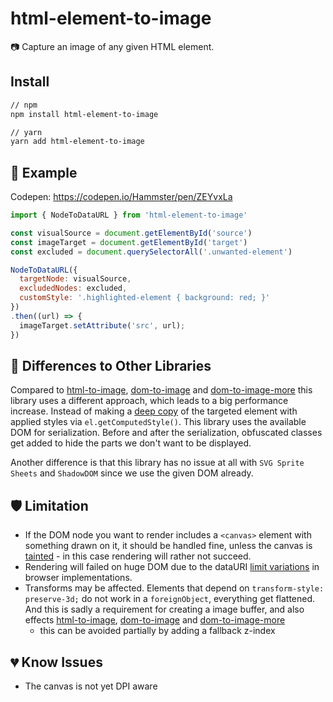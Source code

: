 # html-element-to-image
📷 Capture an image of any given HTML element.

## Install

```bash
// npm
npm install html-element-to-image

// yarn
yarn add html-element-to-image
```

## 📖 Example

Codepen: https://codepen.io/Hammster/pen/ZEYvxLa

```js
import { NodeToDataURL } from 'html-element-to-image'

const visualSource = document.getElementById('source')
const imageTarget = document.getElementById('target')
const excluded = document.querySelectorAll('.unwanted-element')

NodeToDataURL({
  targetNode: visualSource,
  excludedNodes: excluded,
  customStyle: '.highlighted-element { background: red; }'
})
.then((url) => {
  imageTarget.setAttribute('src', url);
})
```

## 🔬 Differences to Other Libraries

Compared to [html-to-image](https://github.com/bubkoo/html-to-image), [dom-to-image](https://github.com/tsayen/dom-to-image) and [dom-to-image-more](https://github.com/1904labs/dom-to-image-more) this library uses a different approach, which leads to a big performance increase. Instead of making a [deep copy](https://en.wikipedia.org/wiki/Object_copying#Deep_copy) of the targeted element with applied styles via `el.getComputedStyle()`. This library uses the available DOM for serialization. Before and after the serialization, obfuscated classes get added to hide the parts we don't want to be displayed.

Another difference is that this library has no issue at all with `SVG Sprite Sheets` and `ShadowDOM` since we use the given DOM already.

<!---
## ⏰ Little Benchmark

| Node count | html-element-to-image | html-to-image | html-element-to-image |
| -------- | :----- | :----- | :-----
| 1 Node   | 0001ms | 0001ms | 0001ms
| 10 Nodes | 0001ms | 0001ms | 0001ms
| 100 Node | 0001ms | 0001ms | 0001ms
-->

## 🛡️ Limitation

- If the DOM node you want to render includes a `<canvas>` element with something drawn on it, it should be handled fine, unless the canvas is [tainted](https://developer.mozilla.org/en-US/docs/Web/HTML/CORS_enabled_image) - in this case rendering will rather not succeed.
- Rendering will failed on huge DOM due to the dataURI [limit variations](https://stackoverflow.com/questions/695151/data-protocol-url-size-limitations/41755526#41755526) in browser implementations.
- Transforms may be affected. Elements that depend on `transform-style: preserve-3d;` do not work in a `foreignObject`, everything get flattened. And this is sadly a requirement for creating a image buffer, and also effects [html-to-image](https://github.com/bubkoo/html-to-image), [dom-to-image](https://github.com/tsayen/dom-to-image) and [dom-to-image-more](https://github.com/1904labs/dom-to-image-more)
  - this can be avoided partially by adding a fallback z-index

## 💔 Know Issues

- The canvas is not yet DPI aware